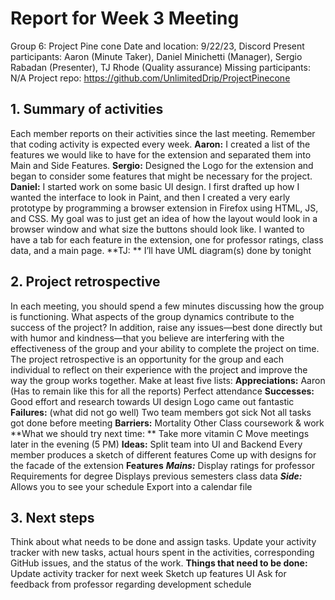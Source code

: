 # **Report for Week 3 Meeting**
Group 6: Project Pine cone
Date and location: 9/22/23, Discord
Present participants: Aaron (Minute Taker), Daniel Minichetti (Manager), Sergio Rabadan (Presenter), TJ Rhode (Quality assurance)
Missing participants: N/A
Project repo: https://github.com/UnlimitedDrip/ProjectPinecone
## **1. Summary of activities**
Each member reports on their activities since the last meeting. Remember that coding activity is expected every week. 
**Aaron:** I created a list of the features we would like to have for the extension and separated them into Main and Side Features. 
**Sergio:** Designed the Logo for the extension and began to consider some features that might be necessary for the project.
**Daniel:** I started work on some basic UI design. I first drafted up how I wanted the interface to look in Paint, and then I created a very early prototype by programming a browser extension in Firefox using HTML, JS, and CSS. My goal was to just get an idea of how the layout would look in a browser window and what size the buttons should look like. I wanted to have a tab for each feature in the extension, one for professor ratings, class data, and a main page. 
**TJ: ** I’ll have UML diagram(s) done by tonight
## **2. Project retrospective**
In each meeting, you should spend a few minutes discussing how the group is functioning. What aspects of the group dynamics contribute to the success of the project? In addition, raise any issues—best done directly but with humor and kindness—that you believe are interfering with the effectiveness of the group and your ability to complete the project on time.
The project retrospective is an opportunity for the group and each individual to reflect on their experience with the project and improve the way the group works together. Make at least five lists:
**Appreciations:**
Aaron (Has to remain like this for all the reports)
 Perfect attendance
**Successes:**
Good effort and research towards UI design
Logo came out fantastic
**Failures:** (what did not go well)
Two team members got sick
Not all tasks got done before meeting
**Barriers:** 
Mortality
Other Class coursework & work
**What we should try next time: ** 
Take more vitamin C
Move meetings later in the evening (5 PM)
**Ideas:**
Split team into UI and Backend
Every member produces a sketch of different features
Come up with designs for the facade of the extension
**Features** 
***Mains:***
Display ratings for professor
Requirements for degree
Displays previous semesters class data
***Side:***
Allows you to see your schedule
Export into a calendar file
## **3. Next steps**
Think about what needs to be done and assign tasks. Update your activity tracker with new tasks, actual hours spent in the activities, corresponding GitHub issues, and the status of the work.
**Things that need to be done:**
Update activity tracker for next week 
Sketch up features UI
Ask for feedback from professor regarding development schedule
 
